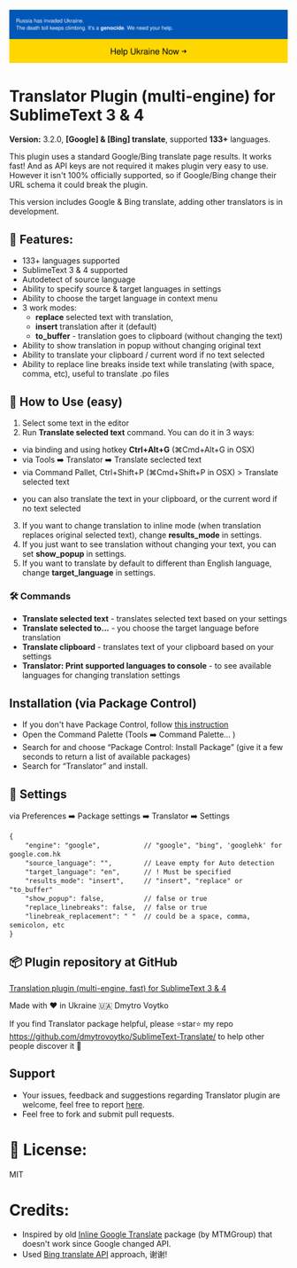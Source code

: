 [![Stand With Ukraine](https://raw.githubusercontent.com/vshymanskyy/StandWithUkraine/main/banner2-direct.svg)](https://stand-with-ukraine.pp.ua)

Translator Plugin (multi-engine) for SublimeText 3 & 4
======================================================

**Version:** 3.2.0, **[Google] & [Bing] translate**, supported **133+** languages.

This plugin uses a standard Google/Bing translate page results. It works fast! And as API keys are not required it makes plugin very easy to use. However it isn't 100% officially supported, so if Google/Bing change their URL schema it could break the plugin.

This version includes Google & Bing translate, adding other translators is in development.

🎯 Features:
------------

* 133+ languages supported 
* SublimeText 3 & 4 supported
* Autodetect of source language
* Ability to specify source & target languages in settings
* Ability to choose the target language in context menu
* 3 work modes: 
    - **replace** selected text with translation, 
    - **insert** translation after it (default)
    - **to_buffer** - translation goes to clipboard (without changing the text)
* Ability to show translation in popup without changing original text
* Ability to translate your clipboard / current word if no text selected
* Ability to replace line breaks inside text while translating (with space, comma, etc), useful to translate .po files

## 🚀 How to Use (easy)

1. Select some text in the editor
2. Run **Translate selected text** command. 
You can do it in 3 ways:
- via binding and using hotkey **Ctrl+Alt+G** (⌘Cmd+Alt+G in OSX)
- via Tools ➡️ Translator ➡️ Translate seclected text
- via Command Pallet, Ctrl+Shift+P (⌘Cmd+Shift+P in OSX) > Translate selected text
* you can also translate the text in your clipboard, or the current word if no text selected 
3. If you want to change translation to inline mode (when translation replaces original selected text), change **results_mode** in settings.
4. If you just want to see translation without changing your text, you can set **show_popup** in settings.
5. If you want to translate by default to different than English language, change **target_language** in settings.

### 🛠️ Commands
- **Translate selected text** - translates selected text based on your settings
- **Translate selected to...** - you choose the target language before translation
- **Translate clipboard** - translates text of your clipboard based on your settings
- **Translator: Print supported languages to console** - to see available languages for changing translation settings

## Installation (via Package Control)

* If you don't have Package Control, follow [this instruction](https://packagecontrol.io/installation)
* Open the Command Palette (Tools ➡️ Command Palette… )
* Search for and choose “Package Control: Install Package” (give it a few seconds to return a list of available packages)
* Search for “Translator” and install.

## 🧰 Settings

via Preferences ➡️ Package settings ➡️ Translator ➡️ Settings

    {
        "engine": "google",           // "google", "bing", 'googlehk' for google.com.hk 
        "source_language": "",        // Leave empty for Auto detection
        "target_language": "en",      // ! Must be specified    
        "results_mode": "insert",     // "insert", "replace" or "to_buffer" 
        "show_popup": false,          // false or true 
        "replace_linebreaks": false,  // false or true 
        "linebreak_replacement": " "  // could be a space, comma, semicolon, etc
    }


## 📦️ Plugin repository at GitHub

[Translation plugin (multi-engine, fast) for SublimeText 3 & 4](https://github.com/dmytrovoytko/sublimetext-translate)

Made with ❤️ in Ukraine 🇺🇦 Dmytro Voytko

If you find Translator package helpful, please ⭐️star⭐️ my repo https://github.com/dmytrovoytko/SublimeText-Translate/ to help other people discover it 🙏

## Support

* Your issues, feedback and suggestions regarding Translator plugin are welcome, feel free to report [here](https://github.com/dmytrovoytko/SublimeText-Translate/issues).
* Feel free to fork and submit pull requests.

📄 License:
===========

MIT

Credits:
========

* Inspired by old [Inline Google Translate](https://github.com/MTMGroup/SublimeText-Google-Translate-Plugin) package (by MTMGroup) that doesn't work since Google changed API.
* Used [Bing translate API](https://github.com/plainheart/bing-translate-api) approach, 谢谢! 